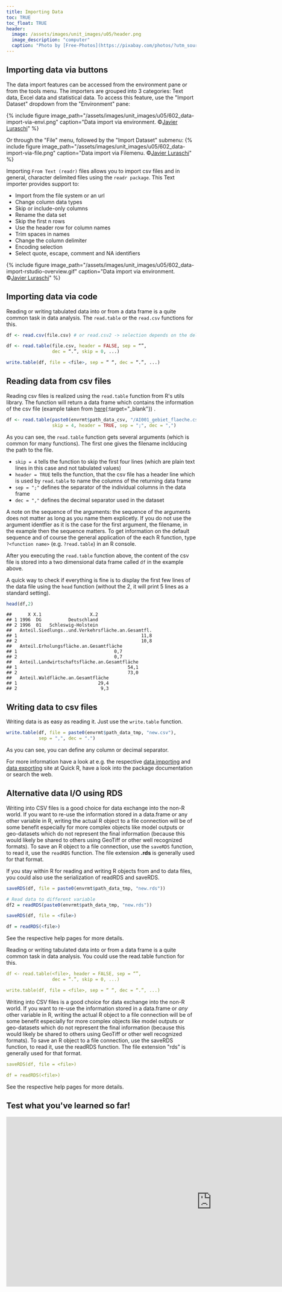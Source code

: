 ```yaml
---
title: Importing Data
toc: TRUE
toc_float: TRUE
header:
  image: /assets/images/unit_images/u05/header.png
  image_description: "computer"
  caption: "Photo by [Free-Photos](https://pixabay.com/photos/?utm_source=link-attribution&amp;utm_medium=referral&amp;utm_campaign=image&amp;utm_content=336373) [Pixabay](https://pixabay.com/de/?utm_source=link-attribution&amp;utm_medium=referral&amp;utm_campaign=image&amp;utm_content=336373)"
---
```


<!--more-->


## Importing data via buttons

The data import features can be accessed from the environment pane or from the tools menu. The importers are grouped into 3 categories: Text data, Excel data and statistical data. To access this feature, use the "Import Dataset" dropdown from the "Environment" pane:

{% include figure image_path="/assets/images/unit_images/u05/602_data-import-via-envi.png" caption="Data import via environment. ©[Javier Luraschi](https://support.rstudio.com/hc/en-us/articles/218611977-Importing-Data-with-RStudio)" %}


Or through the "File" menu, followed by the "Import Dataset" submenu:
{% include figure image_path="/assets/images/unit_images/u05/602_data-import-via-file.png" caption="Data import via Filemenu. ©[Javier Luraschi](https://support.rstudio.com/hc/en-us/articles/218611977-Importing-Data-with-RStudio)" %}


Importing `From Text (readr)` files allows you to import csv files and in general, character delimited files using the `readr package`. This Text importer provides support to:

* Import from the file system or an url
* Change column data types
* Skip or include-only columns
* Rename the data set
* Skip the first n rows
* Use the header row for column names
* Trim spaces in names
* Change the column delimiter
* Encoding selection
* Select quote, escape, comment and NA identifiers


{% include figure image_path="/assets/images/unit_images/u05/602_data-import-rstudio-overview.gif" caption="Data import via environment. ©[Javier Luraschi](https://support.rstudio.com/hc/en-us/articles/218611977-Importing-Data-with-RStudio)" %}


## Importing data via code
Reading or writing tabulated data into or from a data frame is a quite common task in data analysis. The `read.table` or the `read.csv` functions for this.

```r
df <- read.csv(file.csv) # or read.csv2 -> selection depends on the delimiter and seperator
```

```r
df <- read.table(file.csv, header = FALSE, sep = “”,
                 dec = “.”, skip = 0, ...)

write.table(df, file = <file>, sep = “ “, dec = “.”, ...)
```

## Reading data from csv files

Reading csv files is realized using the `read.table` function from R's utils library. The function will return a data frame which contains the information of the csv file (example taken from [here](https://www.regionalstatistik.de/genesis/online/){:target="_blank"}) .


```r
df <- read.table(paste0(envrmt$path_data_csv, "/AI001_gebiet_flaeche.csv"),
                 skip = 4, header = TRUE, sep = ";", dec = ",")
```

As you can see, the `read.table` function gets several arguments (which is common for many functions). The first one gives the filename inclducing the path to the file.
* `skip = 4` tells the function to skip the first four lines (which are plain text lines in this case and not tabulated values)
* `header = TRUE` tells the function, that the csv file has a header line which is used by `read.table` to name the columns of the returning data frame
* `sep = ";"` defines the separator of the individual columns in the data frame
* `dec = ","` defines the decimal separator used in the dataset

A note on the sequence of the arguments: the sequence of the arguments does
not matter as long as you name them explicetly. If you do not use the argument
identfier as it is the case for the first argument, the filename, in the example
then the sequence matters. To get information on the default sequence and of
course the general application of the each R function, type `?<function name>`
(e.g. `?read.table`) in an R console.

After you executing the `read.table` function above, the content of the csv file is
stored into a two dimensional data frame called `df` in the example above.

A quick way to check if everything is fine is to display the first few lines of
the data file using the `head` function (without the 2, it will print 5 lines as a standard setting).

```r
head(df,2)
```

```
##      X X.1                  X.2
## 1 1996  DG          Deutschland
## 2 1996  01   Schleswig-Holstein
##   Anteil.Siedlungs..und.Verkehrsfläche.an.Gesamtfl.
## 1                                              11,8
## 2                                              10,8
##   Anteil.Erholungsfläche.an.Gesamtfläche
## 1                                    0,7
## 2                                    0,7
##   Anteil.Landwirtschaftsfläche.an.Gesamtfläche
## 1                                         54,1
## 2                                         73,0
##   Anteil.Waldfläche.an.Gesamtfläche
## 1                              29,4
## 2                               9,3
```

## Writing data to csv files
Writing data is as easy as reading it. Just use the `write.table` function.

```r
write.table(df, file = paste0(envrmt$path_data_tmp, "new.csv"),
            sep = ",", dec = ".")
```
As you can see, you can define any column or decimal separator.

For more information have a look at e.g. the respective [data importing](http://www.statmethods.net/input/importingdata.html) and [data exporting](http://www.statmethods.net/input/exportingdata.html) site at Quick R, have a look into the package
documentation or search the web.


## Alternative data I/O using RDS
Writing into CSV files is a good choice for data exchange into the non-R world. If you want to re-use the information stored in a data.frame or any other variable in R, writing the actual R object to a file connection will be of some benefit especially for more complex objects like model outputs or geo-datasets which do not represent the final information (because this would likely be shared to others using GeoTiff or other well recognized formats). To save an R object to a file connection, use the `saveRDS` function, to read it, use the `readRDS` function. The file extension **.rds** is generally used for that format.

If you stay within R for reading and writing R objects from and to data files, you could also use the serialization of readRDS and saveRDS.

```r
saveRDS(df, file = paste0(envrmt$path_data_tmp, "new.rds"))

# Read data to different variable
df2 = readRDS(paste0(envrmt$path_data_tmp, "new.rds"))
```



```r
saveRDS(df, file = <file>)

df = readRDS(<file>)
```

See the respective help pages for more details.


Reading or writing tabulated data into or from a data frame is a quite common task in data analysis. You could use the read.table function for this.
```yaml
df <- read.table(<file>, header = FALSE, sep = “”,
                 dec = “.”, skip = 0, ...)

write.table(df, file = <file>, sep = “ “, dec = “.”, ...)
```

Writing into CSV files is a good choice for data exchange into the non-R world. If you want to re-use the information stored in a data.frame or *any* other variable in R, writing the actual R object to a file connection will be of some benefit especially for more complex objects like model outputs or geo-datasets which do not represent the final information (because this would likely be shared to others using GeoTiff or other well recognized formats). To save an R object to a file connection, use the saveRDS function, to read it, use the readRDS function. The file extension "rds" is generally used for that format.
```yaml
saveRDS(df, file = <file>)

df = readRDS(<file>)
```
See the respective help pages for more details.


## Test what you've learned so far!

<iframe src="https://geomoer.github.io/moer-h5p-content/h5p-standalone-1.3.x/demo/base-r-unit04-pathanddata.html" width="1090" height="450" frameborder="0" allowfullscreen="allowfullscreen" allow="geolocation *; microphone *; camera *; midi *; encrypted-media *"> </iframe><script src="https://h5p.org/sites/all/modules/h5p/library/js/h5p-resizer.js" charset="UTF-8"></script> 





<!--
## Further reading

add some day
-->
